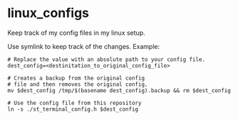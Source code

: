 # linux_configs
Keep track of my config files in my linux setup.

Use symlink to keep track of the changes. Example:
```
# Replace the value with an absolute path to your config file.
dest_config=<destinitation_to_original_config_file>

# Creates a backup from the original config
# file and then removes the original config.
mv $dest_config /tmp/$(basename dest_config).backup && rm $dest_config

# Use the config file from this repository
ln -s ./st_terminal_config.h $dest_config
```
